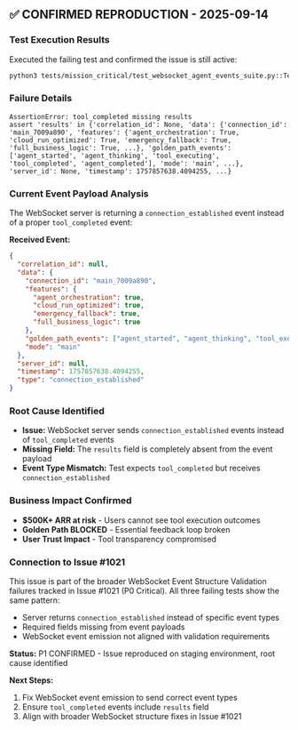 ## ✅ CONFIRMED REPRODUCTION - 2025-09-14

### Test Execution Results
Executed the failing test and confirmed the issue is still active:

```bash
python3 tests/mission_critical/test_websocket_agent_events_suite.py::TestIndividualWebSocketEvents::test_tool_completed_event_structure
```

### Failure Details
```
AssertionError: tool_completed missing results
assert 'results' in {'correlation_id': None, 'data': {'connection_id': 'main_7009a890', 'features': {'agent_orchestration': True, 'cloud_run_optimized': True, 'emergency_fallback': True, 'full_business_logic': True, ...}, 'golden_path_events': ['agent_started', 'agent_thinking', 'tool_executing', 'tool_completed', 'agent_completed'], 'mode': 'main', ...}, 'server_id': None, 'timestamp': 1757857638.4094255, ...}
```

### Current Event Payload Analysis
The WebSocket server is returning a `connection_established` event instead of a proper `tool_completed` event:

**Received Event:**
```json
{
  "correlation_id": null,
  "data": {
    "connection_id": "main_7009a890",
    "features": {
      "agent_orchestration": true,
      "cloud_run_optimized": true,
      "emergency_fallback": true,
      "full_business_logic": true
    },
    "golden_path_events": ["agent_started", "agent_thinking", "tool_executing", "tool_completed", "agent_completed"],
    "mode": "main"
  },
  "server_id": null,
  "timestamp": 1757857638.4094255,
  "type": "connection_established"
}
```

### Root Cause Identified
- **Issue:** WebSocket server sends `connection_established` events instead of `tool_completed` events
- **Missing Field:** The `results` field is completely absent from the event payload
- **Event Type Mismatch:** Test expects `tool_completed` but receives `connection_established`

### Business Impact Confirmed
- **$500K+ ARR at risk** - Users cannot see tool execution outcomes
- **Golden Path BLOCKED** - Essential feedback loop broken  
- **User Trust Impact** - Tool transparency compromised

### Connection to Issue #1021
This issue is part of the broader WebSocket Event Structure Validation failures tracked in Issue #1021 (P0 Critical). All three failing tests show the same pattern:
- Server returns `connection_established` instead of specific event types
- Required fields missing from event payloads  
- WebSocket event emission not aligned with validation requirements

**Status:** P1 CONFIRMED - Issue reproduced on staging environment, root cause identified

**Next Steps:**
1. Fix WebSocket event emission to send correct event types
2. Ensure `tool_completed` events include `results` field
3. Align with broader WebSocket structure fixes in Issue #1021